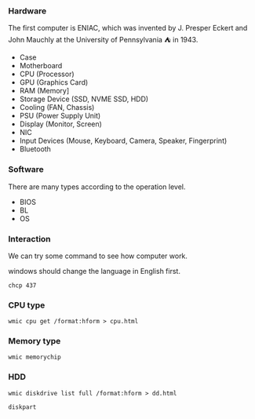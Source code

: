 ### Hardware

The first computer is ENIAC, which was invented by J. Presper Eckert and John Mauchly at the University of Pennsylvania :tent: in 1943. 

- Case
- Motherboard
- CPU (Processor)
- GPU (Graphics Card)
- RAM (Memory]
- Storage Device (SSD, NVME SSD, HDD)
- Cooling (FAN, Chassis)
- PSU (Power Supply Unit)
- Display (Monitor, Screen)
- NIC
- Input Devices (Mouse, Keyboard, Camera, Speaker, Fingerprint)
- Bluetooth

### Software

There are many types according to the operation level.

- BIOS
- BL
- OS

### Interaction

We can try some command to see how computer work.

windows should change the language in English first. 
```
chcp 437
```

### CPU type

```
wmic cpu get /format:hform > cpu.html
```

### Memory type

```
wmic memorychip
```


### HDD

```
wmic diskdrive list full /format:hform > dd.html

diskpart

```
